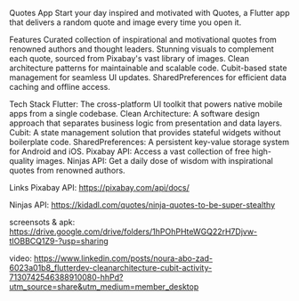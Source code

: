 Quotes App
Start your day inspired and motivated with Quotes, a Flutter app that delivers a random quote and image every time you open it.

Features
Curated collection of inspirational and motivational quotes from renowned authors and thought leaders.
Stunning visuals to complement each quote, sourced from Pixabay's vast library of images.
Clean architecture patterns for maintainable and scalable code.
Cubit-based state management for seamless UI updates.
SharedPreferences for efficient data caching and offline access.

Tech Stack
Flutter: The cross-platform UI toolkit that powers native mobile apps from a single codebase.
Clean Architecture: A software design approach that separates business logic from presentation and data layers.
Cubit: A state management solution that provides stateful widgets without boilerplate code.
SharedPreferences: A persistent key-value storage system for Android and iOS.
Pixabay API: Access a vast collection of free high-quality images.
Ninjas API: Get a daily dose of wisdom with inspirational quotes from renowned authors.

Links
Pixabay API: https://pixabay.com/api/docs/

Ninjas API: https://kidadl.com/quotes/ninja-quotes-to-be-super-stealthy

screensots & apk: https://drive.google.com/drive/folders/1hPOhPHteWGQ22rH7Djvw-tIOBBCQ1Z9-?usp=sharing

video: https://www.linkedin.com/posts/noura-abo-zad-6023a01b8_flutterdev-cleanarchitecture-cubit-activity-7130742546388910080-hhPd?utm_source=share&utm_medium=member_desktop 
